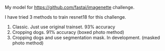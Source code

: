 My model for https://github.com/fastai/imagenette challenge.

I have tried 3 methods to train resnet18 for this challenge. 
1. Classic. Just use original trainset. 93% accuracy
2. Cropping dogs. 91% accuracy (boxed photo method)
3. Cropping dogs and use segmentation mask. In development. (masked photo method)
